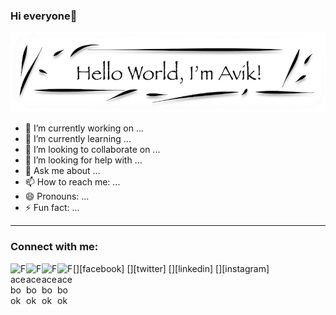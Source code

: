 ### Hi everyone👋

[![Hello World](./image/HelloWorld.png)](https://github.com/Avik013)

- 🔭 I’m currently working on ...
- 🌱 I’m currently learning ...
- 👯 I’m looking to collaborate on ...
- 🤔 I’m looking for help with ...
- 💬 Ask me about ...
- 📫 How to reach me: ...
- 😄 Pronouns: ...
- ⚡ Fun fact: ...

---

### Connect with me:

[<img align="left" alt="Facebook" width="25px" src="https://cdn.jsdelivr.net/npm/simple-icons@4.14.0/icons/facebook.svg"/>][facebook]
[<img align="left" alt="Facebook" width="25px" src="https://cdn.jsdelivr.net/npm/simple-icons@4.14.0/icons/twitter.svg"/>][twitter]
[<img align="left" alt="Facebook" width="25px" src="https://cdn.jsdelivr.net/npm/simple-icons@4.14.0/icons/linkedin.svg"/>][linkedin]
[<img align="left" alt="Facebook" width="25px" src="https://cdn.jsdelivr.net/npm/simple-icons@4.14.0/icons/instagram.svg"/>][instagram]
